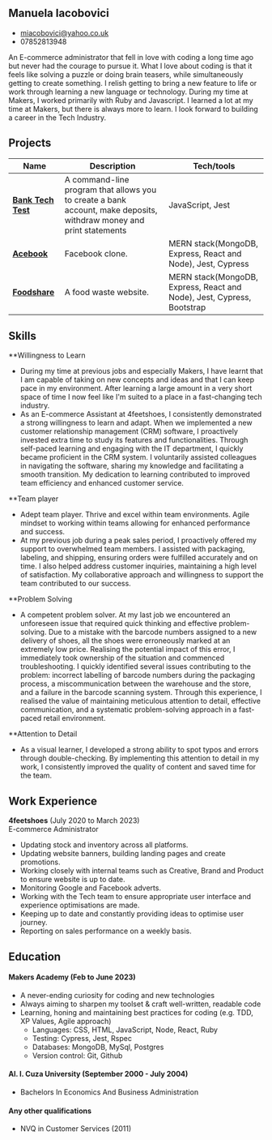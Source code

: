 ## Manuela Iacobovici
* miacobovici@yahoo.co.uk
* 07852813948

An E-commerce administrator that fell in love with coding a long time ago but never had the courage to pursue it. What I love about coding is that it feels like solving a puzzle or doing brain teasers, while simultaneously getting to create something. I relish getting to bring a new feature to life or work through learning a new language or technology. During my time at Makers, I worked primarily with Ruby and Javascript. I learned a lot at my time at Makers, but there is always more to learn. I look forward to building a career in the Tech Industry.


## Projects

| Name                         | Description                     | Tech/tools                |
| ---------------------------- | ------------------------------- | ------------------------- |
| **[Bank Tech Test](https://github.com/ManuelaIacobovici/bank-tech-test)**           | A command-line program that allows you to create a bank account, make deposits, withdraw money and print statements | JavaScript, Jest|
| **[Acebook](https://github.com/ManuelaIacobovici/acebook-mern-water-team)**                  | Facebook clone.                 | MERN stack(MongoDB, Express, React and Node), Jest, Cypress            |
| **[Foodshare](https://github.com/maddc0de/foodshare)**                | A food waste website.           | MERN stack(MongoDB, Express, React and Node), Jest, Cypress, Bootstrap |

## Skills

**Willingness to Learn 
* During my time at previous jobs and especially Makers, I have learnt that I am capable of taking on new concepts and ideas and that I can keep pace in my environment. After learning a large amount in a very short space of time I now feel like I'm suited to a place in a fast-changing tech industry.
* As an E-commerce Assistant at 4feetshoes, I consistently demonstrated a strong willingness to learn and adapt. When we implemented a new customer relationship management (CRM) software, I proactively invested extra time to study its features and functionalities. Through self-paced learning and engaging with the IT department, I quickly became proficient in the CRM system. I voluntarily assisted colleagues in navigating the software, sharing my knowledge and facilitating a smooth transition. My dedication to learning contributed to improved team efficiency and enhanced customer service.

**Team player 
* Adept team player. Thrive and excel within team environments. Agile mindset to working within teams allowing for enhanced performance and success.
* At my previous job during a peak sales period, I proactively offered my support to overwhelmed team members. I assisted with packaging, labeling, and shipping, ensuring orders were fulfilled accurately and on time. I also helped address customer inquiries, maintaining a high level of satisfaction. My collaborative approach and willingness to support the team contributed to our success.

**Problem Solving
* A competent problem solver. At my last job we encountered an unforeseen issue that required quick thinking and effective problem-solving. Due to a mistake with the barcode numbers assigned to a new delivery of shoes, all the shoes were erroneously marked at an extremely low price. Realising the potential impact of this error, I immediately took ownership of the situation and commenced troubleshooting. I quickly identified several issues contributing to the problem: incorrect labelling of barcode numbers during the packaging process, a miscommunication between the warehouse and the store, and a failure in the barcode scanning system. Through this experience, I realised the value of maintaining meticulous attention to detail, effective communication, and a systematic problem-solving approach in a fast-paced retail environment.

**Attention to Detail 
* As a visual learner, I developed a strong ability to spot typos and errors through double-checking. By implementing this attention to detail in my work, I consistently improved the quality of content and saved time for the team. 

## Work Experience

**4feetshoes** (July 2020 to March 2023)  
E-commerce Administrator 
* Updating stock and inventory across all platforms.
* Updating website banners, building landing pages and create promotions.
* Working closely with internal teams such as Creative, Brand and Product to ensure website is up to date.
* Monitoring Google and Facebook adverts.
* Working with the Tech team to ensure appropriate user interface and experience optimisations are made.
* Keeping up to date and constantly providing ideas to optimise user journey.
* Reporting on sales performance on a weekly basis.


## Education

#### Makers Academy (Feb to June 2023) 
- A never-ending curiosity for coding and new technologies
- Always aiming to sharpen my toolset & craft well-written, readable code
- Learning, honing and maintaining best practices for coding (e.g. TDD, XP Values, Agile approach)
     * Languages: CSS, HTML, JavaScript, Node, React, Ruby
     * Testing: Cypress, Jest, Rspec
     * Databases: MongoDB, MySql, Postgres
     * Version control: Git, Github 

#### Al. I. Cuza University (September 2000 - July 2004)

- Bachelors In Economics And Business Administration

#### Any other qualifications

- NVQ in Customer Services (2011)
